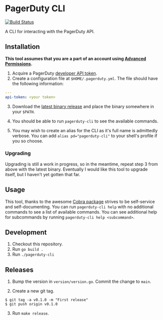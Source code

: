 # PagerDuty CLI

[![Build Status](https://travis-ci.org/jdlubrano/pagerduty-cli.svg?branch=main)](https://travis-ci.org/jdlubrano/pagerduty-cli)

A CLI for interacting with the PagerDuty API.

## Installation

**This tool assumes that you are a part of an account using
[Advanced Permissions](https://support.pagerduty.com/docs/advanced-permissions).**

1.  Acquire a PagerDuty [developer API token](https://support.pagerduty.com/docs/generating-api-keys#section-generating-a-personal-rest-api-key).
2.  Create a configuration file at `$HOME/.pagerduty.yml`.  The file should
have the following information:

```yaml
---
api-token: <your token>
```

3.  Download the [latest binary release](https://github.com/jdlubrano/pagerduty-cli/releases)
and place the binary somewhere in your `$PATH`.

4.  You should be able to run `pagerduty-cli` to see the available commands.

5.  You may wish to create an alias for the CLI as it's full name is admittedly
verbose.  You can add `alias pd="pagerduty-cli"` to your shell's profile if you
so choose.

### Upgrading

Upgrading is still a work in progress, so in the meantime, repeat step 3 from
above with the latest binary.  Eventually I would like this tool to upgrade
itself, but I haven't yet gotten that far.

## Usage

This tool, thanks to the awesome [Cobra package](https://github.com/spf13/cobra)
strives to be self-service and self-documenting.  You can run
`pagerduty-cli help` with no additional commands to see a list of available
commands.  You can see additional help for subcommands by running
`pagerduty-cli help <subcommand>`.

## Development

1.  Checkout this repository.
2.  Run `go build .`
3.  Run `./pagerduty-cli`

## Releases

1.  Bump the version in `version/version.go`.  Commit the change to `main`.

2.  Create a new git tag.

```
$ git tag -a v0.1.0 -m "First release"
$ git push origin v0.1.0
```

3.  Run `make release`.
